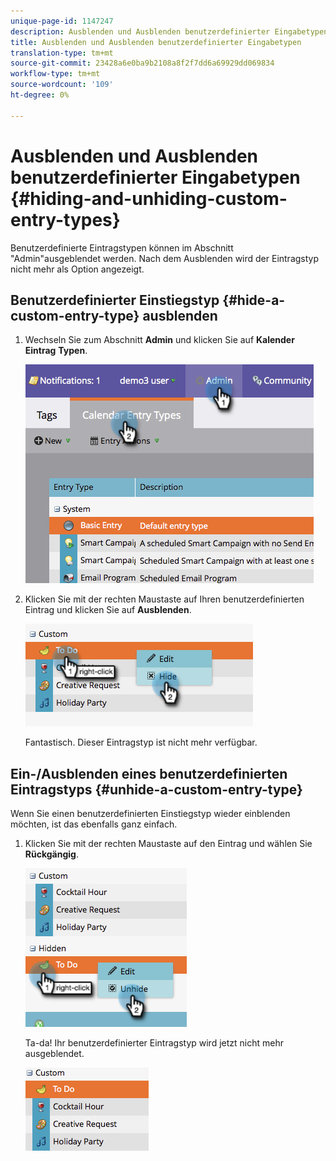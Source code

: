```yaml
---
unique-page-id: 1147247
description: Ausblenden und Ausblenden benutzerdefinierter Eingabetypen - Marketing-Dokumente - Produktdokumentation
title: Ausblenden und Ausblenden benutzerdefinierter Eingabetypen
translation-type: tm+mt
source-git-commit: 23428a6e0ba9b2108a8f2f7dd6a69929dd069834
workflow-type: tm+mt
source-wordcount: '109'
ht-degree: 0%

---
```



# Ausblenden und Ausblenden benutzerdefinierter Eingabetypen {#hiding-and-unhiding-custom-entry-types}

Benutzerdefinierte Eintragstypen können im Abschnitt &quot;Admin&quot;ausgeblendet werden. Nach dem Ausblenden wird der Eintragstyp nicht mehr als Option angezeigt.

## Benutzerdefinierter Einstiegstyp {#hide-a-custom-entry-type} ausblenden

1. Wechseln Sie zum Abschnitt **Admin** und klicken Sie auf **Kalender** **Eintrag** **Typen**.

   ![](assets/image2014-9-24-10-3a11-3a49.png)

1. Klicken Sie mit der rechten Maustaste auf Ihren benutzerdefinierten Eintrag und klicken Sie auf **Ausblenden**.

   ![](assets/image2014-9-24-10-3a11-3a54.png)

   Fantastisch. Dieser Eintragstyp ist nicht mehr verfügbar.

## Ein-/Ausblenden eines benutzerdefinierten Eintragstyps {#unhide-a-custom-entry-type}

Wenn Sie einen benutzerdefinierten Einstiegstyp wieder einblenden möchten, ist das ebenfalls ganz einfach.

1. Klicken Sie mit der rechten Maustaste auf den Eintrag und wählen Sie **Rückgängig**.

   ![](assets/image2014-9-24-10-3a12-3a14.png)

   Ta-da! Ihr benutzerdefinierter Eintragstyp wird jetzt nicht mehr ausgeblendet.

   ![](assets/image2014-9-24-10-3a12-3a19.png)

